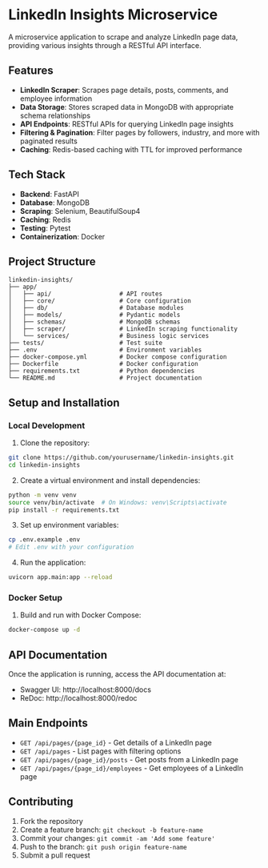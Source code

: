 # LinkedIn Insights Microservice

A microservice application to scrape and analyze LinkedIn page data, providing various insights through a RESTful API interface.

## Features

- **LinkedIn Scraper**: Scrapes page details, posts, comments, and employee information
- **Data Storage**: Stores scraped data in MongoDB with appropriate schema relationships
- **API Endpoints**: RESTful APIs for querying LinkedIn page insights
- **Filtering & Pagination**: Filter pages by followers, industry, and more with paginated results
- **Caching**: Redis-based caching with TTL for improved performance

## Tech Stack

- **Backend**: FastAPI
- **Database**: MongoDB
- **Scraping**: Selenium, BeautifulSoup4
- **Caching**: Redis
- **Testing**: Pytest
- **Containerization**: Docker

## Project Structure

```
linkedin-insights/
├── app/
│   ├── api/                   # API routes
│   ├── core/                  # Core configuration
│   ├── db/                    # Database modules
│   ├── models/                # Pydantic models
│   ├── schemas/               # MongoDB schemas
│   ├── scraper/               # LinkedIn scraping functionality
│   └── services/              # Business logic services
├── tests/                     # Test suite
├── .env                       # Environment variables
├── docker-compose.yml         # Docker compose configuration
├── Dockerfile                 # Docker configuration
├── requirements.txt           # Python dependencies
└── README.md                  # Project documentation
```

## Setup and Installation

### Local Development

1. Clone the repository:
```bash
git clone https://github.com/yourusername/linkedin-insights.git
cd linkedin-insights
```

2. Create a virtual environment and install dependencies:
```bash
python -m venv venv
source venv/bin/activate  # On Windows: venv\Scripts\activate
pip install -r requirements.txt
```

3. Set up environment variables:
```bash
cp .env.example .env
# Edit .env with your configuration
```

4. Run the application:
```bash
uvicorn app.main:app --reload
```

### Docker Setup

1. Build and run with Docker Compose:
```bash
docker-compose up -d
```

## API Documentation

Once the application is running, access the API documentation at:
- Swagger UI: http://localhost:8000/docs
- ReDoc: http://localhost:8000/redoc

## Main Endpoints

- `GET /api/pages/{page_id}` - Get details of a LinkedIn page
- `GET /api/pages` - List pages with filtering options
- `GET /api/pages/{page_id}/posts` - Get posts from a LinkedIn page
- `GET /api/pages/{page_id}/employees` - Get employees of a LinkedIn page

## Contributing

1. Fork the repository
2. Create a feature branch: `git checkout -b feature-name`
3. Commit your changes: `git commit -am 'Add some feature'`
4. Push to the branch: `git push origin feature-name`
5. Submit a pull request 